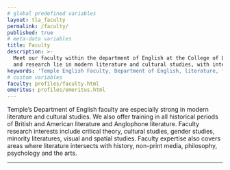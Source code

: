 ```yaml
---
# global predefined variables
layout: tla_faculty
permalink: /faculty/
published: true
# meta-data variables
title: Faculty
description: >-
  Meet our faculty within the department of English at the College of Liberal Arts! Our faculty expertise
  and research lie in modern literature and cultural studies, with interests from critical theory to the arts.
keywords: 'Temple English Faculty, Department of English, literature, faculty expertise, faculty research'
# custom variables
faculty: profiles/faculty.html
emeritus: profiles/emeritus.html
---
```

Temple’s Department of English faculty are especially strong in modern literature and cultural studies. We also offer training in all historical periods of British and American literature and Anglophone literature. Faculty research interests include critical theory, cultural studies, gender studies, minority literatures, visual and spatial studies. Faculty expertise also covers areas where literature intersects with history, non-print media, philosophy, psychology and the arts.

___
